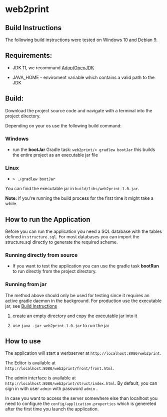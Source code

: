 # web2print


## Build Instructions

The following build instructions were tested on Windows 10 and Debian 9.

## Requirements:

* JDK 11, we recommand [AdoptOpenJDK](https://adoptopenjdk.net/releases.html)

* JAVA_HOME - enviroment variable which contains a valid path to the JDK

## Build:

Download the project source code and navigate with a terminal into the project directory.

Depending on your os use the following build command:

### Windows
* run the **bootJar** Gradle task: `web2print/> gradlew bootJar` this builds the entire project as an executable jar file

### Linux

* `> ./gradlew bootJar`

You can find the executable jar in ```build/libs/web2print-1.0.jar```.

**Note:** If you're running the build process for the first time it might take a while.

## How to run the Application

Before you can run the application you need a SQL database with the tables defined in ``structure.sql``.
For most databases you can import the structure.sql directly to generate the required scheme.

### Running directly from source

* If you want to test the application you can use the gradle task **bootRun** to run directly from the project directory.

### Running from jar
The method above should only be used for testing since it requires an active gradle daemon in the background. For production use the executable jar, see [Build Instructions](readme.md#build-instructions)

1. create an empty directory and copy the executable jar into it

2. use ```java -jar web2print-1.0.jar``` to run the jar

## How to use

The application will start a werbserver at ```http://localhost:8080/web2print```.

The Editor is available at ```http://localhost:8080/web2print/front/front.html```.

The admin interface is available at ```http://localhost:8080/web2print/struct/index.html```.
By default, you can sign in with user ```admin``` with password ```admin``` .

In case you want to access the server somewhere else than localhost you need to configure the ``config/application.properties`` which is genereted after the first time you launch the application.
